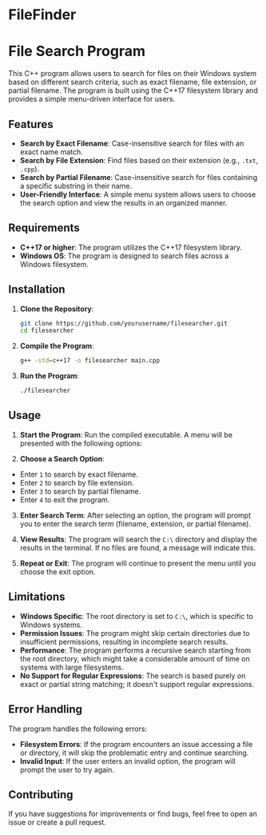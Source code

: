 # FileFinder

# File Search Program

This C++ program allows users to search for files on their Windows system based on different search criteria, such as exact filename, file extension, or partial filename. The program is built using the C++17 filesystem library and provides a simple menu-driven interface for users.

## Features

- **Search by Exact Filename**: Case-insensitive search for files with an exact name match.
- **Search by File Extension**: Find files based on their extension (e.g., `.txt`, `.cpp`).
- **Search by Partial Filename**: Case-insensitive search for files containing a specific substring in their name.
- **User-Friendly Interface**: A simple menu system allows users to choose the search option and view the results in an organized manner.

## Requirements

- **C++17 or higher**: The program utilizes the C++17 filesystem library.
- **Windows OS**: The program is designed to search files across a Windows filesystem.

## Installation

1. **Clone the Repository**:
    ```sh
    git clone https://github.com/yourusername/filesearcher.git
    cd filesearcher
    ```

2. **Compile the Program**:
    ```sh
    g++ -std=c++17 -o filesearcher main.cpp
    ```

3. **Run the Program**:
    ```sh
    ./filesearcher
    ```

## Usage

1. **Start the Program**:
   Run the compiled executable. A menu will be presented with the following options:

2. **Choose a Search Option**:
- Enter `1` to search by exact filename.
- Enter `2` to search by file extension.
- Enter `3` to search by partial filename.
- Enter `4` to exit the program.

3. **Enter Search Term**:
After selecting an option, the program will prompt you to enter the search term (filename, extension, or partial filename).

4. **View Results**:
The program will search the `C:\` directory and display the results in the terminal. If no files are found, a message will indicate this.

5. **Repeat or Exit**:
The program will continue to present the menu until you choose the exit option.

## Limitations

- **Windows Specific**: The root directory is set to `C:\`, which is specific to Windows systems.
- **Permission Issues**: The program might skip certain directories due to insufficient permissions, resulting in incomplete search results.
- **Performance**: The program performs a recursive search starting from the root directory, which might take a considerable amount of time on systems with large filesystems.
- **No Support for Regular Expressions**: The search is based purely on exact or partial string matching; it doesn't support regular expressions.

## Error Handling

The program handles the following errors:

- **Filesystem Errors**: If the program encounters an issue accessing a file or directory, it will skip the problematic entry and continue searching.
- **Invalid Input**: If the user enters an invalid option, the program will prompt the user to try again.

## Contributing

If you have suggestions for improvements or find bugs, feel free to open an issue or create a pull request.
